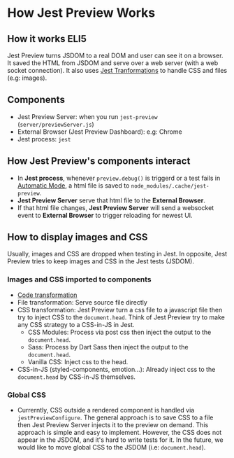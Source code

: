 # How Jest Preview Works

## How it works ELI5

Jest Preview turns JSDOM to a real DOM and user can see it on a browser. It saved the HTML from JSDOM and serve over a web server (with a web socket connection). It also uses [Jest Tranformations](https://jestjs.io/docs/code-transformation) to handle CSS and files (e.g: images).

## Components

- Jest Preview Server: when you run `jest-preview` (`server/previewServer.js`)
- External Browser (Jest Preview Dashboard): e.g: Chrome
- Jest process: `jest`

## How Jest Preview's components interact

- In **Jest process**, whenever `preview.debug()` is triggerd or a test fails in [Automatic Mode](https://www.jest-preview.com/blog/automatic-mode), a html file is saved to `node_modules/.cache/jest-preview`.
- **Jest Preview Server** serve that html file to the **External Browser**.
- If that html file changes, **Jest Preview Server** will send a websocket event to **External Browser** to trigger reloading for newest UI.

## How to display images and CSS

Usually, images and CSS are dropped when testing in Jest. In opposite, Jest Preview tries to keep images and CSS in the Jest tests (JSDOM).

### Images and CSS imported to components

- [Code transformation](https://jestjs.io/docs/code-transformation)
- File transformation: Serve source file directly
- CSS transformation: Jest Preview turn a css file to a javascript file then try to inject CSS to the `document.head`. Think of Jest Preview try to make any CSS strategy to a CSS-in-JS in Jest.
  - CSS Modules: Process via post css then inject the output to the `document.head`.
  - Sass: Process by Dart Sass then inject the output to the `document.head`.
  - Vanilla CSS: Inject css to the head.
- CSS-in-JS (styled-components, emotion...): Already inject css to the `document.head` by CSS-in-JS themselves.

### Global CSS

- Currerntly, CSS outside a rendered component is handled via `jestPreviewConfigure`. The general approach is to save CSS to a file then Jest Preview Server injects it to the preview on demand. This approach is simple and easy to implement. However, the CSS does not appear in the JSDOM, and it's hard to write tests for it. In the future, we would like to move global CSS to the JSDOM (i.e: `document.head`).
